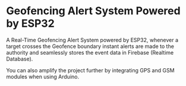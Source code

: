 # Geofencing Alert System Powered by ESP32
A Real-Time Geofencing Alert System powered by ESP32, whenever a target crosses the Geofence boundary instant alerts are made to the authority and seamlessly stores the event data in Firebase (Realtime Database). 

You can also amplify the project further by integrating GPS and GSM modules when using Arduino.
